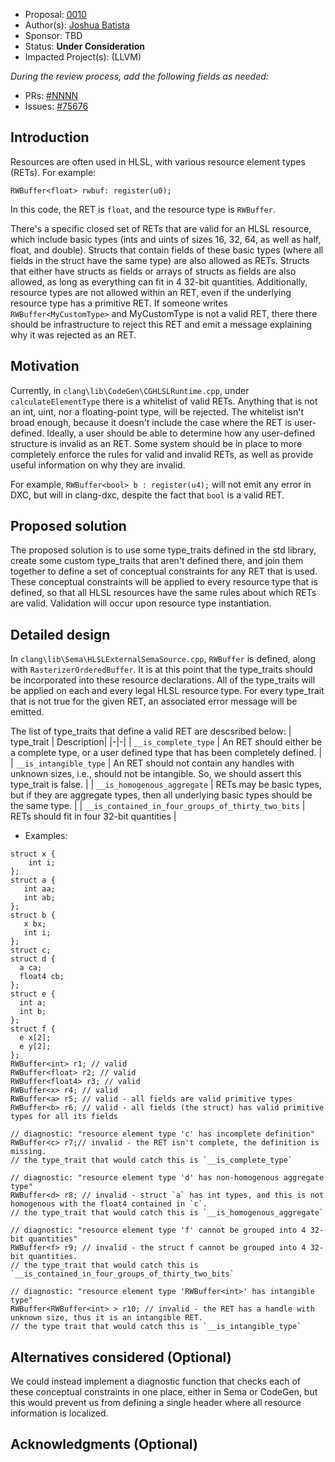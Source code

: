 * Proposal: [0010](0010-validating-resource-container-elements.md)
* Author(s): [Joshua Batista](https://github.com/bob80905)
* Sponsor: TBD
* Status: **Under Consideration**
* Impacted Project(s): (LLVM)

*During the review process, add the following fields as needed:*

* PRs: [#NNNN](https://github.com/microsoft/DirectXShaderCompiler/pull/NNNN)
* Issues: [#75676](https://github.com/llvm/llvm-project/issues/75676)

## Introduction
Resources are often used in HLSL, with various resource element types (RETs).
For example:
```
RWBuffer<float> rwbuf: register(u0);
```
In this code, the RET is `float`, and the resource type is `RWBuffer`.

There's a specific closed set of RETs that are valid for an HLSL
resource, which include basic types (ints and uints of sizes 16, 32, 64, as well as half,
float, and double). Structs that contain fields of these basic types 
(where all fields in the struct have the same type) are also allowed as RETs. 
Structs that either have structs as fields or arrays of structs as fields are also allowed,
as long as everything can fit in 4 32-bit quantities. Additionally, resource types are
not allowed within an RET, even if the underlying resource type has a primitive RET. 
If someone writes `RWBuffer<MyCustomType>` and MyCustomType is not a valid RET, there 
there should be infrastructure to reject this RET and emit a message explaining
why it was rejected as an RET.

## Motivation

Currently, in `clang\lib\CodeGen\CGHLSLRuntime.cpp`, under `calculateElementType` 
there is a whitelist of valid RETs. 
Anything that is not an int, uint, nor a floating-point type, will be rejected.
The whitelist isn't broad enough, because it doesn't include the case where the RET 
is user-defined. Ideally, a user should be able to determine how any user-defined 
structure is invalid as an RET. Some system should be in place to more completely 
enforce the rules for valid and invalid RETs, as well as provide useful information
on why they are invalid.

For example, `RWBuffer<bool> b : register(u4);` will not emit any error in DXC, 
but will in clang-dxc, despite the fact that `bool` is a valid RET.

## Proposed solution

The proposed solution is to use some type_traits defined in the std library, create
some custom type_traits that aren't defined there, and join them together to define a 
set of conceptual constraints for any RET that is used. These conceptual constraints
will be applied to every resource type that is defined, so that all HLSL resources 
have the same rules about which RETs are valid. Validation will occur upon resource
type instantiation.

## Detailed design

In `clang\lib\Sema\HLSLExternalSemaSource.cpp`, `RWBuffer` is defined, along with `RasterizerOrderedBuffer`.
It is at this point that the type_traits should be incorporated into these resource declarations.
All of the type_traits will be applied on each and every legal HLSL resource type. For every type_trait
that is not true for the given RET, an associated error message will be emitted.

The list of type_traits that define a valid RET are descsribed below:
| type_trait | Description|
|-|-|
| `__is_complete_type` | An RET should either be a complete type, or a user defined type that has been completely defined. |
| `__is_intangible_type` | An RET should not contain any handles with unknown sizes, i.e., should not be intangible. So, we should assert this type_trait is false. |
| `__is_homogenous_aggregate` | RETs may be basic types, but if they are aggregate types, then all underlying basic types should be the same type. |
| `__is_contained_in_four_groups_of_thirty_two_bits` | RETs should fit in four 32-bit quantities |



* Examples:
```
struct x {
	int i;
};
struct a {
   int aa;
   int ab;
};
struct b {
   x bx;
   int i;
};
struct c;
struct d {
  a ca;
  float4 cb;
};
struct e {
  int a;
  int b;
};
struct f {
  e x[2];
  e y[2];
};
RWBuffer<int> r1; // valid
RWBuffer<float> r2; // valid
RWBuffer<float4> r3; // valid
RWBuffer<x> r4; // valid
RWBuffer<a> r5; // valid - all fields are valid primitive types
RWBuffer<b> r6; // valid - all fields (the struct) has valid primitive types for all its fields

// diagnostic: "resource element type 'c' has incomplete definition"
RWBuffer<c> r7;// invalid - the RET isn't complete, the definition is missing. 
// the type_trait that would catch this is `__is_complete_type`

// diagnostic: "resource element type 'd' has non-homogenous aggregate type"
RWBuffer<d> r8; // invalid - struct `a` has int types, and this is not homogenous with the float4 contained in `c`. 
// the type_trait that would catch this is `__is_homogenous_aggregate`

// diagnostic: "resource element type 'f' cannot be grouped into 4 32-bit quantities"
RWBuffer<f> r9; // invalid - the struct f cannot be grouped into 4 32-bit quantities.
// the type_trait that would catch this is `__is_contained_in_four_groups_of_thirty_two_bits`

// diagnostic: "resource element type 'RWBuffer<int>' has intangible type"
RWBuffer<RWBuffer<int> > r10; // invalid - the RET has a handle with unknown size, thus it is an intangible RET.
// the type trait that would catch this is `__is_intangible_type`
```
## Alternatives considered (Optional)
We could instead implement a diagnostic function that checks each of these conceptual constraints in
one place, either in Sema or CodeGen, but this would prevent us from defining a single header where 
all resource information is localized.

## Acknowledgments (Optional)

<!-- {% endraw %} -->

